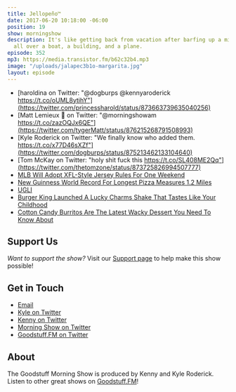 ```yaml
---
title: Jellopeño™
date: 2017-06-20 10:18:00 -06:00
position: 19
show: morningshow
description: It's like getting back from vacation after barfing up a mile-long pizza
  all over a boat, a building, and a plane.
episode: 352
mp3: https://media.transistor.fm/b62c32b4.mp3
image: "/uploads/jalapec3b1o-margarita.jpg"
layout: episode
---
```


* [haroldina on Twitter: "@dogburps @kennyaroderick https://t.co/oUML8ytihY"](https://twitter.com/princessharold/status/873663739635040256)
* [Matt Lemieux 📎 on Twitter: "@morningshowam https://t.co/zazOQJx6QE"](https://twitter.com/tygerMatt/status/876215268791508993)
* [Kyle Roderick on Twitter: "We finally know who added them. https://t.co/x77D46sXZf"](https://twitter.com/dogburps/status/875213462133104640)
* [Tom McKay on Twitter: "holy shit fuck this https://t.co/SL408ME2Qq"](https://twitter.com/thetomzone/status/873725826994507777)
* [MLB Will Adopt XFL-Style Jersey Rules For One Weekend](http://deadspin.com/mlb-will-adopt-xfl-style-jersey-rules-for-one-weekend-1796130861)
* [New Guinness World Record For Longest Pizza Measures 1.2 Miles](https://www.foodbeast.com/news/world-record-pizza-2017/)
* [UGLI](http://ugli.com/about_us.html)
* [Burger King Launched A Lucky Charms Shake That Tastes Like Your Childhood](https://www.foodbeast.com/news/bk-lucky-charms-shake/)
* [Cotton Candy Burritos Are The Latest Wacky Dessert You Need To Know About](https://www.foodbeast.com/news/cotton-candy-burritos/)

## Support Us
*Want to support the show?* Visit our [Support page](https://goodstuff.fm/support) to help make this show possible!

## Get in Touch
* [Email](mailto:kyle@goodstuff.fm)
* [Kyle on Twitter](http://twitter.com/dogburps)
* [Kenny on Twitter](http://twitter.com/pizzarobotics)
* [Morning Show on Twitter](http://twitter.com/morningshowam)
* [Goodstuff.FM on Twitter](http://twitter.com/goodstufffm)

## About
The Goodstuff Morning Show is produced by Kenny and Kyle Roderick. Listen to other great shows on [Goodstuff.FM](http://goodstuff.fm/shows)!
